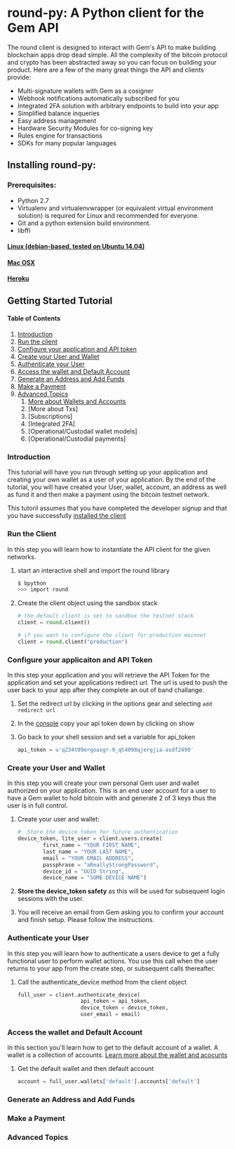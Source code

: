 # round-py: A Python client for the Gem API
The round client is designed to interact with Gem's API to make building blockchain apps drop dead simple.  All the complexity of the bitcoin protocol and crypto has been abstracted away so you can focus on building your product.  Here are a few of the many great things the API and clients provide:

* Multi-signature wallets with Gem as a cosigner
* Webhook notifications automatically subscribed for you
* Integrated 2FA solution with arbitrary endpoints to build into your app
* Simplified balance inqueries
* Easy address management
* Hardware Security Modules for co-signing key
* Rules engine for transactions
* SDKs for many popular languages

## Installing round-py:
### Prerequisites:
* Python 2.7
* Virtualenv and virtualenvwrapper (or equivalent virtual environment solution) is required for Linux and recommended for everyone.
* Git and a python extension build environment.
* libffi

#### [Linux (debian-based, tested on Ubuntu 14.04)](docs/install.md#linux-debian-based-tested-on-ubuntu-1404)
#### [Mac OSX](docs/install.md#Mac-OSX)
#### [Heroku](docs/install.md#Heroku)

## Getting Started Tutorial
#### Table of Contents
1. [Introduction](README.md#Introduction)
1. [Run the client](README.md#Run-the-Client)
1. [Configure your application and API token](README.md#Configure-your-application-and-API-Token)
1. [Create your User and Wallet](README.md#Create-your-User-and-Wallet)
1. [Authenticate your User](README.md#Authenticate-your-User)
1. [Access the wallet and Default Account](README.md#Access-the-Wallet-and-Default-Account)
1. [Generate an Address and Add Funds](README.md#Generate-an-Address-and-Add-Funds)
1. [Make a Payment](README.md#Make-a-Payment)
1. [Advanced Topics](README.md#advanced-topics)
	1. [More about Wallets and Accounts]([docs/wallet-and-account-details.md)
	1. [More about Txs]
	1. [Subscriptions]
	1. [Integrated 2FA]
	1. [Operational/Custodail wallet models]
	1. [Operational/Custodial payments]

### Introduction
This tutorial will have you run through setting up your application and creating your own wallet as a user of your application.  By the end of the tutorial, you will have created your User, wallet, account, an address as well as fund it and then make a payment using the bitcoin testnet network.

This tutoril assumes that you have completed the developer signup and that you have successfully [installed the client](docs/install.md)

### Run the Client
In this step you will learn how to instantiate the API client for the given networks.

1. start an interactive shell and import the round library

	```bash
	$ bpython
	>>> import round
	```

1. Create the client object using the sandbox stack 

	```python 
	# the default client is set to sandbox the testnet stack 
	client = round.client()

	# if you want to configure the client for production mainnet
	client = round.client("production")
	```

### Configure your applicaiton and API Token
In this step your application and you will retrieve the API Token for the application and set your applications redirect url.  The url is used to push the user back to your app after they complete an out of band challange.

1. Set the redirect url by clicking in the options gear and selecting `add redirect url`

1. In the [console](https://my.gem.co) copy your api token down by clicking on show

1. Go back to your shell session and set a variable for api_token

	```python
	api_token = u'q234t09ergoasgr-9_qt4098qjergjia-asdf2490'
	```

### Create your User and Wallet
In this step you will create your own personal Gem user and wallet authorized on your application.  This is an end user account for a user to have a Gem wallet to hold bitcoin with and generate 2 of 3 keys thus the user is in full control.

1. Create your user and wallet:

	```python
	#  Store the device token for future authentication
	device_token, lite_user = client.users.create(
			first_name = "YOUR FIRST NAME",
			last_name = "YOUR LAST NAME",
			email = "YOUR EMAIL ADDRESS",
			passphrase = "aReallyStrongPassword",
			device_id = "UUID String",
			device_name = "SOME DEVICE NAME")
	```
1. **Store the device_token safety** as this will be used for subsequent login sessions with the user.
1. You will receive an email from Gem asking you to confirm your account and finish setup.  Please follow the instructions.

### Authenticate your User
In this step you will learn how to authenticate a users device to get a fully functional user to perform wallet actions.  You use this call when the user returns to your app from the create step, or subsequent calls thereafter.

1. Call the authenticate_device method from the client object
	
	```python
	full_user = client.authenticate_device(
						api_token = api_token,
						device_token = device_token,
						user_email = email)
	```

### Access the wallet and Default Account
In this section you'll learn how to get to the default account of a wallet.  A wallet is a collection of accounts.  [Learn more about the wallet and acocunts]([docs/wallet-and-account-details.md)

1. Get the default wallet and then default account

	```python
	account = full_user.wallets['default'].accounts['default']
	```

### Generate an Address and Add Funds


### Make a Payment
### Advanced Topics

